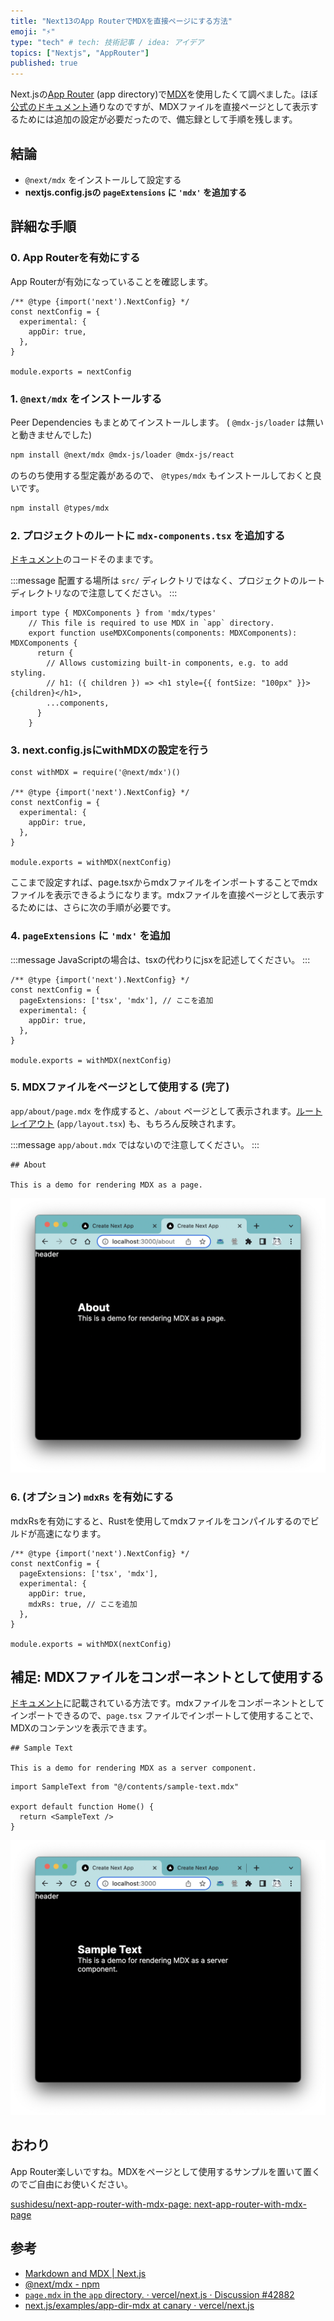 ```yaml
---
title: "Next13のApp RouterでMDXを直接ページにする方法"
emoji: "⚡"
type: "tech" # tech: 技術記事 / idea: アイデア
topics: ["Nextjs", "AppRouter"]
published: true
---
```


Next.jsの[App Router](https://beta.nextjs.org/docs) (app directory)で[MDX](https://mdxjs.com/)を使用したくて調べました。ほぼ[公式のドキュメント](https://beta.nextjs.org/docs/guides/mdx)通りなのですが、MDXファイルを直接ページとして表示するためには追加の設定が必要だったので、備忘録として手順を残します。

## 結論

- `@next/mdx` をインストールして設定する
- **nextjs.config.jsの `pageExtensions` に `'mdx'` を追加する**

## 詳細な手順

### 0. App Routerを有効にする

App Routerが有効になっていることを確認します。

```js: next.config.js
/** @type {import('next').NextConfig} */
const nextConfig = {
  experimental: {
    appDir: true,
  },
}

module.exports = nextConfig
```

### 1. `@next/mdx` をインストールする

Peer Dependencies もまとめてインストールします。 ( `@mdx-js/loader` は無いと動きませんでした)

```bash
npm install @next/mdx @mdx-js/loader @mdx-js/react
```

のちのち使用する型定義があるので、 `@types/mdx` もインストールしておくと良いです。

```bash
npm install @types/mdx
```

### 2. プロジェクトのルートに `mdx-components.tsx` を追加する

[ドキュメント](https://beta.nextjs.org/docs/guides/mdx)のコードそのままです。

:::message
配置する場所は `src/` ディレクトリではなく、プロジェクトのルートディレクトリなので注意してください。
:::

```tsx: mdx-components.tsx
import type { MDXComponents } from 'mdx/types'
    // This file is required to use MDX in `app` directory.
    export function useMDXComponents(components: MDXComponents): MDXComponents {
      return {
        // Allows customizing built-in components, e.g. to add styling.
        // h1: ({ children }) => <h1 style={{ fontSize: "100px" }}>{children}</h1>,
        ...components,
      }
    }
```

### 3. next.config.jsにwithMDXの設定を行う

```js: next.config.js
const withMDX = require('@next/mdx')()

/** @type {import('next').NextConfig} */
const nextConfig = {
  experimental: {
    appDir: true,
  },
}

module.exports = withMDX(nextConfig)
```

ここまで設定すれば、page.tsxからmdxファイルをインポートすることでmdxファイルを表示できるようになります。mdxファイルを直接ページとして表示するためには、さらに次の手順が必要です。

### 4. `pageExtensions` に `'mdx'` を追加

:::message
JavaScriptの場合は、tsxの代わりにjsxを記述してください。
:::

```js: next.config.js
/** @type {import('next').NextConfig} */
const nextConfig = {
  pageExtensions: ['tsx', 'mdx'], // ここを追加
  experimental: {
    appDir: true,
  },
}

module.exports = withMDX(nextConfig)
```

### 5. MDXファイルをページとして使用する (完了)

`app/about/page.mdx` を作成すると、`/about` ページとして表示されます。[ルートレイアウト](https://beta.nextjs.org/docs/routing/pages-and-layouts#root-layout-required) (`app/layout.tsx`) も、もちろん反映されます。

:::message
`app/about.mdx` ではないので注意してください。
:::

```mdx: app/hello.mdx
## About

This is a demo for rendering MDX as a page.
```

![mdx as page](/images/mdx-as-page.png)

### 6. (オプション) `mdxRs` を有効にする

mdxRsを有効にすると、Rustを使用してmdxファイルをコンパイルするのでビルドが高速になります。

```js: next.config.js
/** @type {import('next').NextConfig} */
const nextConfig = {
  pageExtensions: ['tsx', 'mdx'],
  experimental: {
    appDir: true,
    mdxRs: true, // ここを追加
  },
}

module.exports = withMDX(nextConfig)
```

## 補足: MDXファイルをコンポーネントとして使用する

[ドキュメント](https://beta.nextjs.org/docs/guides/mdx)に記載されている方法です。mdxファイルをコンポーネントとしてインポートできるので、`page.tsx` ファイルでインポートして使用することで、MDXのコンテンツを表示できます。

```mdx: contents/sample-text.mdx
## Sample Text

This is a demo for rendering MDX as a server component.
```

```tsx: pages/hello.tsx
import SampleText from "@/contents/sample-text.mdx"

export default function Home() {
  return <SampleText />
}
```

![mdx as component](/images/mdx-as-component.png)

## おわり

App Router楽しいですね。MDXをページとして使用するサンプルを置いて置くのでご自由にお使いください。

[sushidesu/next-app-router-with-mdx-page: next-app-router-with-mdx-page](https://github.com/sushidesu/next-app-router-with-mdx-page)

## 参考

- [Markdown and MDX | Next.js](https://beta.nextjs.org/docs/guides/mdx)
- [@next/mdx - npm](https://www.npmjs.com/package/@next/mdx)
- [`page.mdx` in the `app` directory. · vercel/next.js · Discussion #42882](https://github.com/vercel/next.js/discussions/42882)
- [next.js/examples/app-dir-mdx at canary · vercel/next.js](https://github.com/vercel/next.js/tree/canary/examples/app-dir-mdx)
